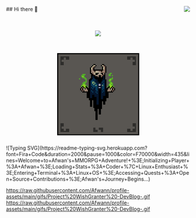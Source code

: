 <img align="right" src="https://visitor-badge.laobi.icu/badge?page_id=Afwann.Afwann" />
## Hi there 👋
<h1 align="center">
    <img src="https://readme-typing-svg.herokuapp.com/?font=bitmap&size=35&center=true&vCenter=true&width=500&height=70&duration=4000&lines=Hi+There!+👋;+I'm+Pedro+Muniz!;" />
</h1>
<h1 align="center">
    <img src="https://raw.githubusercontent.com/Afwann/profile-assets/main/gifs/Project%20WishGranter%20-DevBlog-.gif" />
</h1>
![Typing SVG](https://readme-typing-svg.herokuapp.com?font=Fira+Code&duration=2000&pause=1000&color=F70000&width=435&lines=Welcome+to+Afwan's+MMORPG+Adventure!+%3E;Initializing+Player+%3A+Afwan+%3E;Loading+Stats+%3A+Coder+%7C+Linux+Enthusiast+%3E;Entering+Terminal+%3A+Linux+OS+%3E;Accessing+Quests+%3A+Open+Source+Contributions+%3E;Afwan's+Journey+Begins...)

https://raw.githubusercontent.com/Afwann/profile-assets/main/gifs/Project%20WishGranter%20-DevBlog-.gif
https://raw.githubusercontent.com/Afwann/profile-assets/main/gifs/Project%20WishGranter%20-DevBlog-.gif
<!--
**Afwann/Afwann** is a ✨ _special_ ✨ repository because its `README.md` (this file) appears on your GitHub profile.

Here are some ideas to get you started:

- 🔭 I’m currently working on ...
- 🌱 I’m currently learning ...
- 👯 I’m looking to collaborate on ...
- 🤔 I’m looking for help with ...
- 💬 Ask me about ...
- 📫 How to reach me: ...
- 😄 Pronouns: ...
- ⚡ Fun fact: ...
-->
